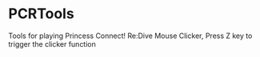 # PCRTools
Tools for playing Princess Connect! Re:Dive
Mouse Clicker, Press Z key to trigger the clicker function
